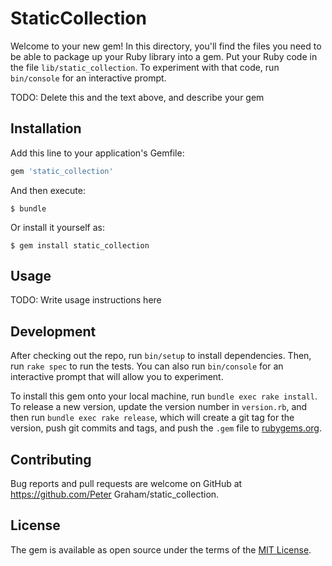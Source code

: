 # StaticCollection

Welcome to your new gem! In this directory, you'll find the files you need to be able to package up your Ruby library into a gem. Put your Ruby code in the file `lib/static_collection`. To experiment with that code, run `bin/console` for an interactive prompt.

TODO: Delete this and the text above, and describe your gem

## Installation

Add this line to your application's Gemfile:

```ruby
gem 'static_collection'
```

And then execute:

    $ bundle

Or install it yourself as:

    $ gem install static_collection

## Usage

TODO: Write usage instructions here

## Development

After checking out the repo, run `bin/setup` to install dependencies. Then, run `rake spec` to run the tests. You can also run `bin/console` for an interactive prompt that will allow you to experiment.

To install this gem onto your local machine, run `bundle exec rake install`. To release a new version, update the version number in `version.rb`, and then run `bundle exec rake release`, which will create a git tag for the version, push git commits and tags, and push the `.gem` file to [rubygems.org](https://rubygems.org).

## Contributing

Bug reports and pull requests are welcome on GitHub at https://github.com/Peter Graham/static_collection.


## License

The gem is available as open source under the terms of the [MIT License](http://opensource.org/licenses/MIT).

